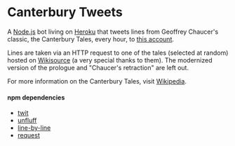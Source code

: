 # Canterbury Tweets
A [Node.js](https://github.com/nodejs/node) bot living on [Heroku](http://heroku.com) that tweets lines from Geoffrey Chaucer's classic, the Canterbury Tales, every hour, to [this account](http://twitter.com/canterburytwts).

Lines are taken via an HTTP request to one of the tales (selected at random) hosted on [Wikisource](https://en.wikisource.org/wiki/The_Canterbury_Tales) (a very special thanks to them). The modernized version of the prologue and "Chaucer's retraction" are left out.

For more information on the Canterbury Tales, visit [Wikipedia](https://en.wikipedia.org/wiki/Canterbury_tales).

#### npm dependencies
* [twit](https://github.com/ttezel/twit)
* [unfluff](https://github.com/ageitgey/node-unfluff)
* [line-by-line](https://github.com/Osterjour/line-by-line)
* [request](https://github.com/request/request)

